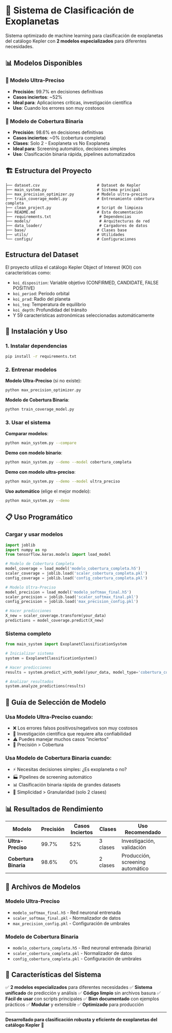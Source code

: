﻿# 🚀 Sistema de Clasificación de Exoplanetas

Sistema optimizado de machine learning para clasificación de exoplanetas del catálogo Kepler con **2 modelos especializados** para diferentes necesidades.

## 📊 Modelos Disponibles

### 🎯 Modelo Ultra-Preciso

- **Precisión**: 99.7% en decisiones definitivas
- **Casos inciertos**: ~52%
- **Ideal para**: Aplicaciones críticas, investigación científica
- **Uso**: Cuando los errores son muy costosos

### 🎯 Modelo de Cobertura Binaria

- **Precisión**: 98.6% en decisiones definitivas
- **Casos inciertos**: ~0% (cobertura completa)
- **Clases**: Solo 2 - Exoplaneta vs No Exoplaneta
- **Ideal para**: Screening automático, decisiones simples
- **Uso**: Clasificación binaria rápida, pipelines automatizados

## 🏗️ Estructura del Proyecto

```
├── dataset.csv                         # Dataset de Kepler
├── main_system.py                      # Sistema principal
├── max_precision_optimizer.py          # Modelo ultra-preciso
├── train_coverage_model.py             # Entrenamiento cobertura completa
├── clean_project.py                    # Script de limpieza
├── README.md                           # Esta documentación
├── requirements.txt                     # Dependencias
├── models/                              # Arquitecturas de red
├── data_loader/                         # Cargadores de datos
├── base/                               # Clases base
├── utils/                              # Utilidades
└── configs/                            # Configuraciones
```

## Estructura del Dataset

El proyecto utiliza el catálogo Kepler Object of Interest (KOI) con características como:

- `koi_disposition`: Variable objetivo (CONFIRMED, CANDIDATE, FALSE POSITIVE)
- `koi_period`: Período orbital
- `koi_prad`: Radio del planeta
- `koi_teq`: Temperatura de equilibrio
- `koi_depth`: Profundidad del tránsito
- Y 59 características astronómicas seleccionadas automáticamente

## 🚀 Instalación y Uso

### 1. Instalar dependencias

```bash
pip install -r requirements.txt
```

### 2. Entrenar modelos

**Modelo Ultra-Preciso** (si no existe):

```bash
python max_precision_optimizer.py
```

**Modelo de Cobertura Binaria**:

```bash
python train_coverage_model.py
```

### 3. Usar el sistema

**Comparar modelos**:

```bash
python main_system.py --compare
```

**Demo con modelo binario**:

```bash
python main_system.py --demo --model cobertura_completa
```

**Demo con modelo ultra-preciso**:

```bash
python main_system.py --demo --model ultra_preciso
```

**Uso automático** (elige el mejor modelo):

```bash
python main_system.py --demo
```

## 📋 Uso Programático

### Cargar y usar modelos

```python
import joblib
import numpy as np
from tensorflow.keras.models import load_model

# Modelo de Cobertura Completa
model_coverage = load_model('modelo_cobertura_completa.h5')
scaler_coverage = joblib.load('scaler_cobertura_completa.pkl')
config_coverage = joblib.load('config_cobertura_completa.pkl')

# Modelo Ultra-Preciso
model_precision = load_model('modelo_softmax_final.h5')
scaler_precision = joblib.load('scaler_softmax_final.pkl')
config_precision = joblib.load('max_precision_config.pkl')

# Hacer predicciones
X_new = scaler_coverage.transform(your_data)
predictions = model_coverage.predict(X_new)
```

### Sistema completo

```python
from main_system import ExoplanetClassificationSystem

# Inicializar sistema
system = ExoplanetClassificationSystem()

# Hacer predicciones
results = system.predict_with_model(your_data, model_type='cobertura_completa')

# Analizar resultados
system.analyze_predictions(results)
```

## 🎯 Guía de Selección de Modelo

### Usa **Modelo Ultra-Preciso** cuando:

- ❌ Los errores falsos positivos/negativos son muy costosos
- 🔬 Investigación científica que requiere alta confiabilidad
- ⚠️ Puedes manejar muchos casos "inciertos"
- 🎯 Precisión > Cobertura

### Usa **Modelo de Cobertura Binaria** cuando:

- ⚡ Necesitas decisiones simples: ¿Es exoplaneta o no?
- 🏭 Pipelines de screening automático
- 📊 Clasificación binaria rápida de grandes datasets
- 🎯 Simplicidad > Granularidad (solo 2 clases)

## 📊 Resultados de Rendimiento

| Modelo                | Precisión | Casos Inciertos | Clases   | Uso Recomendado                  |
| --------------------- | --------- | --------------- | -------- | -------------------------------- |
| **Ultra-Preciso**     | 99.7%     | 52%             | 3 clases | Investigación, validación        |
| **Cobertura Binaria** | 98.6%     | 0%              | 2 clases | Producción, screening automático |

## 📁 Archivos de Modelos

### Modelo Ultra-Preciso

- `modelo_softmax_final.h5` - Red neuronal entrenada
- `scaler_softmax_final.pkl` - Normalizador de datos
- `max_precision_config.pkl` - Configuración de umbrales

### Modelo de Cobertura Binaria

- `modelo_cobertura_completa.h5` - Red neuronal entrenada (binaria)
- `scaler_cobertura_completa.pkl` - Normalizador de datos
- `config_cobertura_completa.pkl` - Configuración de umbrales

## 🎉 Características del Sistema

✅ **2 modelos especializados** para diferentes necesidades
✅ **Sistema unificado** de predicción y análisis
✅ **Código limpio** sin archivos basura
✅ **Fácil de usar** con scripts principales
✅ **Bien documentado** con ejemplos prácticos
✅ **Modular** y extensible
✅ **Optimizado** para producción

---

**Desarrollado para clasificación robusta y eficiente de exoplanetas del catálogo Kepler** 🌟
